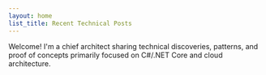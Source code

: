 ```yaml
---
layout: home
list_title: Recent Technical Posts
---
```


Welcome! I'm a chief architect sharing technical discoveries, patterns, and proof of concepts primarily focused on C#/.NET Core and cloud architecture.
